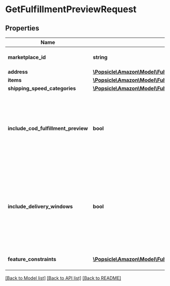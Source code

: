 # GetFulfillmentPreviewRequest

## Properties
Name | Type | Description | Notes
------------ | ------------- | ------------- | -------------
**marketplace_id** | **string** | The marketplace the fulfillment order is placed against. | [optional] 
**address** | [**\Popsicle\Amazon\Model\FulfillmentInbound\Address**](Address.md) |  | 
**items** | [**\Popsicle\Amazon\Model\FulfillmentInbound\GetFulfillmentPreviewItemList**](GetFulfillmentPreviewItemList.md) |  | 
**shipping_speed_categories** | [**\Popsicle\Amazon\Model\FulfillmentInbound\ShippingSpeedCategoryList**](ShippingSpeedCategoryList.md) |  | [optional] 
**include_cod_fulfillment_preview** | **bool** | Specifies whether to return fulfillment order previews that are for COD (Cash On Delivery).  Possible values:  * true - Returns all fulfillment order previews (both for COD and not for COD). * false - Returns only fulfillment order previews that are not for COD. | [optional] 
**include_delivery_windows** | **bool** | Specifies whether to return the ScheduledDeliveryInfo response object, which contains the available delivery windows for a Scheduled Delivery. The ScheduledDeliveryInfo response object can only be returned for fulfillment order previews with ShippingSpeedCategories &#x3D; ScheduledDelivery. | [optional] 
**feature_constraints** | [**\Popsicle\Amazon\Model\FulfillmentInbound\FeatureSettings[]**](FeatureSettings.md) | A list of features and their fulfillment policies to apply to the order. | [optional] 

[[Back to Model list]](../../README.md#documentation-for-models) [[Back to API list]](../../README.md#documentation-for-api-endpoints) [[Back to README]](../../README.md)

